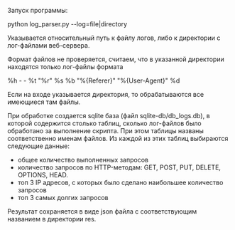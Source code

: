 Запуск программы: 

python log_parser.py --log=file|directory

Указывается относительный путь к файлу логов, либо к директории с лог-файлами веб-сервера.

Формат файлов не проверяется, считаем, что в указанной директории находятся только лог-файлы формата

%h - - %t "%r" %s %b "%{Referer}" "%{User-Agent}" %d

Если на входе указывается директория, то обрабатываются все имеющиеся там файлы. 

При обработке создается sqlite база (файл sqlite-db/db_logs.db), в которой содержится столько таблиц, сколько лог-файлов было обработано за выполнение скрипта.
При этом таблицы названы соответственно именам файлов.
Из каждой из этих таблиц выбираются следующие данные:
- общее количество выполненных запросов
- количество запросов по HTTP-методам: GET, POST, PUT, DELETE, OPTIONS, HEAD. 
- топ 3 IP адресов, с которых было сделано наибольшее количество запросов
- топ 3 самых долгих запросов

Результат сохраняется в виде json файла с соответствующим названием в директории res. 
